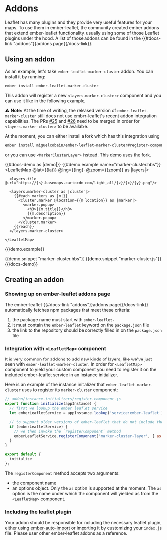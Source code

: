 # Addons

Leaflet has many plugins and they provide very useful features for your maps.
To use them in ember-leaflet, the community created ember addons that extend ember-leaflet
functionality, usually using some of those Leaflet plugins under the hood. A list of those addons can be found
in the {{#docs-link "addons"}}addons page{{/docs-link}}.

## Using an addon

As an example, let's take `ember-leaflet-marker-cluster` addon. You can install it by running:

```bash
ember install ember-leaflet-marker-cluster
```

This addon will register a new `<layers.marker-cluster>` component and you can use it like in the following example.

⚠️ **Note:** At the time of writing, the released version of `ember-leaflet-marker-cluster`
still does not use ember-leaflet's recent addon integration capabilities.
The PRs [#25](https://github.com/canufeel/ember-leaflet-marker-cluster/pull/25) and
[#26](https://github.com/canufeel/ember-leaflet-marker-cluster/pull/26) need to be merged in order
for `<layers.marker-cluster>` to be available.

At the moment, you can either install a fork which has this integration using 
```bash
ember install miguelcobain/ember-leaflet-marker-cluster#register-component
```

or you can use `<MarkerClusterLayer>` instead. This demo uses the fork.

{{#docs-demo as |demo|}}
  {{#demo.example name="marker-cluster.hbs"}}
    <LeafletMap @lat={{lat}} @lng={{lng}} @zoom={{zoom}} as |layers|>

      <layers.tile @url="https://{s}.basemaps.cartocdn.com/light_all/{z}/{x}/{y}.png"/>
  
      <layers.marker-cluster as |cluster|>
        {{#each markers as |m|}}
          <cluster.marker @location={{m.location}} as |marker|>
            <marker.popup>
              <h3>{{m.title}}</h3>
              {{m.description}}
            </marker.popup>
          </cluster.marker>
        {{/each}}
      </layers.marker-cluster>
  
    </LeafletMap>
  {{/demo.example}}

  {{demo.snippet "marker-cluster.hbs"}}
  {{demo.snippet "marker-cluster.js"}}
{{/docs-demo}}

## Creating an addon

### Showing up on ember-leaflet addons page

The ember-leaflet {{#docs-link "addons"}}addons page{{/docs-link}} automatically fetches npm packages that meet
these criteria:

1. the package name must start with `ember-leaflet-`
2. it must contain the `ember-leaflet` keyword on the `package.json` file
3. the link to the repository should be correctly filled in on the `package.json` file

### Integration with `<LeafletMap>` component

It is very common for addons to add new kinds of layers, like we've just seen with
`ember-leaflet-marker-cluster`. In order for `<LeafletMap>` component to yield your custom component
you need to register it on the included ember-leaflet service in an instance initializer.

Here is an example of the instance initializer that `ember-leaflet-marker-cluster` uses
to register its `marker-cluster` component:

```js
// addon/instance-initializers/register-component.js
export function initialize(appInstance) {
  // first we lookup the ember leaflet service
  let emberLeafletService = appInstance.lookup('service:ember-leaflet');

  // to support older versions of ember-leaflet that do not include the service, we add a guard here
  if (emberLeafletService) {
    // we then invoke the `registerComponent` method
    emberLeafletService.registerComponent('marker-cluster-layer', { as: 'marker-cluster' });
  }
}

export default {
  initialize
};
```

The `registerComponent` method accepts two arguments:
- the component name
- an options object. Only the `as` option is supported at the moment. The `as` option is the name
under which the component will yielded as from the `<LeafletMap>` component.

### Including the leaflet plugin

Your addon should be responsible for including the necessary leaflet plugin, either using
[ember-auto-import](https://github.com/ef4/ember-auto-import) or importing it by customizing your `index.js` file.
Please user other ember-leaflet addons as a reference.
